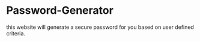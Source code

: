 # Password-Generator
this website will generate a secure password for you based on user defined criteria.
